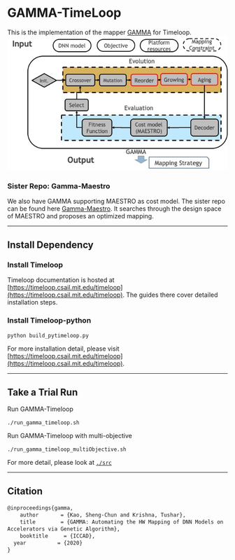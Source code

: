 # GAMMA-TimeLoop #
This is the implementation of the mapper [GAMMA](https://dl.acm.org/doi/10.1145/3400302.3415639) for Timeloop.
![GAMMA Framework](./gamma.jpg)

### Sister Repo: Gamma-Maestro ###
We also have GAMMA supporting MAESTRO as cost model. The sister repo can be found here [Gamma-Maestro](https://github.com/maestro-project/gamma). It searches through the design space of MAESTRO and proposes an optimized mapping.

----
## Install Dependency ###
### Install Timeloop ###
Timeloop documentation is hosted at [https://timeloop.csail.mit.edu/timeloop](https://timeloop.csail.mit.edu/timeloop). The guides there cover detailed installation steps. 
### Install Timeloop-python ###

```
python build_pytimeloop.py
```
For more installation detail, please visit [https://timeloop.csail.mit.edu/timeloop](https://timeloop.csail.mit.edu/timeloop).

------------------
## Take a Trial Run ##
Run GAMMA-Timeloop
```
./run_gamma_timeloop.sh
```

Run GAMMA-Timeloop with multi-objective
```
./run_gamma_timeloop_multiObjective.sh
```

For more detail, please look at [``./src``](./src)

--------------

## Citation ##
```
@inproceedings{gamma,
    author       = {Kao, Sheng-Chun and Krishna, Tushar},
    title        = {GAMMA: Automating the HW Mapping of DNN Models on Accelerators via Genetic Algorithm},
    booktitle     = {ICCAD},
  year          = {2020}
}

```
